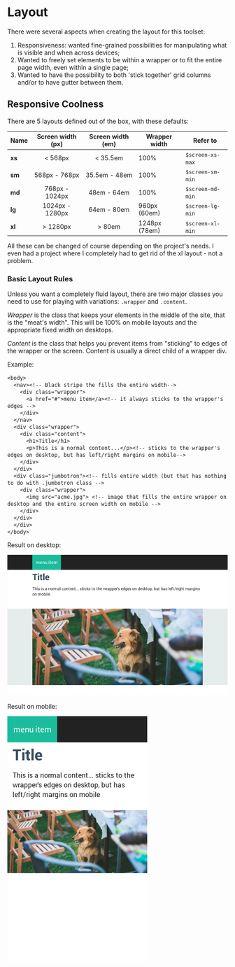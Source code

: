 # Layout

There were several aspects when creating the layout for this toolset:

1. Responsiveness: wanted fine-grained possibilities for manipulating what is visible and when across devices;
2. Wanted to freely set elements to be within a wrapper or to fit the entire page width, even within a single page;
3. Wanted to have the possibility to both 'stick together' grid columns and/or to have gutter between them.

## Responsive Coolness

There are 5 layouts defined out of the box, with these defaults:

| Name   | Screen width (px) | Screen width (em) | Wrapper width | Refer to         |
|--------|:-----------------:|:-----------------:|---------------|------------------|
| **xs** | < 568px           | < 35.5em          | 100%          | `$screen-xs-max` |
| **sm** | 568px - 768px     | 35.5em - 48em     | 100%          | `$screen-sm-min` |
| **md** | 768px - 1024px    | 48em - 64em       | 100%          | `$screen-md-min` |
| **lg** | 1024px - 1280px   | 64em - 80em       | 960px (60em)  | `$screen-lg-min` |
| **xl** | > 1280px          | > 80em            | 1248px (78em) | `$screen-xl-min` |


All these can be changed of course depending on the project's needs. I even had a project where I completely had to get rid of the xl layout - not a problem.

### Basic Layout Rules

Unless you want a completely fluid layout, there are two major classes you need to use for playing with variations: `.wrapper` and `.content`.

*Wrapper* is the class that keeps your elements in the middle of the site, that is the "meat's width". This will be 100% on mobile layouts and the appropriate fixed width on desktops.

*Content* is the class that helps you prevent items from "sticking" to edges of the wrapper or the screen. Content is usually a direct child of a wrapper div.

Example:

```
<body>
  <nav><!-- Black stripe the fills the entire width-->
    <div class="wrapper">
      <a href="#">menu item</a><!-- it always sticks to the wrapper's edges -->
    </div>
  </nav>
  <div class="wrapper">
    <div class="content">
      <h1>Title</h1>
      <p>This is a normal content...</p><!-- sticks to the wrapper's edges on desktop, but has left/right margins on mobile-->
    </div>
  </div>
  <div class="jumbotron"><!-- fills entire width (but that has nothing to do with .jumbotron class -->
    <div class="wrapper">
      <img src="acme.jpg"> <!-- image that fills the entire wrapper on desktop and the entire screen width on mobile -->
    </div>
  </div>
  </div>
</body>
```

Result on desktop:

![layout_desktop](img/layout_desktop.png)

Result on mobile:

![layout_mobile](img/layout_mobile.png)